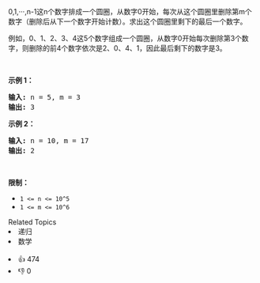 <p>0,1,···,n-1这n个数字排成一个圆圈，从数字0开始，每次从这个圆圈里删除第m个数字（删除后从下一个数字开始计数）。求出这个圆圈里剩下的最后一个数字。</p>

<p>例如，0、1、2、3、4这5个数字组成一个圆圈，从数字0开始每次删除第3个数字，则删除的前4个数字依次是2、0、4、1，因此最后剩下的数字是3。</p>

<p> </p>

<p><strong>示例 1：</strong></p>

<pre>
<strong>输入:</strong> n = 5, m = 3
<strong>输出: </strong>3
</pre>

<p><strong>示例 2：</strong></p>

<pre>
<strong>输入:</strong> n = 10, m = 17
<strong>输出: </strong>2
</pre>

<p> </p>

<p><strong>限制：</strong></p>

<ul>
	<li><code>1 <= n <= 10^5</code></li>
	<li><code>1 <= m <= 10^6</code></li>
</ul>
<div><div>Related Topics</div><div><li>递归</li><li>数学</li></div></div><br><div><li>👍 474</li><li>👎 0</li></div>